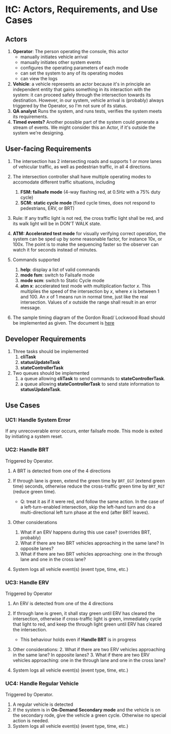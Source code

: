 # ItC: Actors, Requirements, and Use Cases

## Actors
1. **Operator**: The person operating the console, this actor
   - manually initiates vehicle arrival
   - manually initiates other system events
   - configures the operating parameters of each mode
   - can set the system to any of its operating modes
   - can view the logs
1. **Vehicle**: a vehicle represents an actor because it's in
   principle an independent entity that gains something in its
   interaction with the system: it can proceed safely through the
   intersection towards its destination.  However, in our system,
   vehicle arrival is (probably) always triggered by the Operator, so
   I'm not sure of its status.
1. **QA analyst** Runs the system, and runs tests, verifies the system
   meets its requirements.
1. **Timed events?** Another possible part of the system could
   generate a stream of events.  We might consider this an Actor, if
   it's outside the system we're designing.

## User-facing Requirements

1. The intersection has 2 intersecting roads and supports 1 *or more*
   lanes of vehicular traffic, as well as pedestrian traffic, in all 4
   directions.  <!-- *Also supports left-turn lanes* -->

1. The intersection controller shall have multiple operating modes to
   accomodate different traffic situations, including
   1. **FSM: failsafe mode** (4-way flashing red, at 0.5Hz with a 75\%
      duty cycle)
   2. **SCM: static cycle mode** (fixed cycle times, does not respond to
      pedestrians, ERV, or BRT)

1. Rule: If any traffic light is not red, the cross traffic light
   shall be red, and its walk light will be in DON'T WALK state.
   
1. **ATM: Accelerated test mode** for visually verifying correct
   operation, the system can be sped up by some reasonable factor, for
   instance 10x, or 100x.  The point is to make the sequencing faster
   so the observer can watch it for seconds instead of minutes.
   
1. Commands supported
   1. **help**: display a list of valid commands
   1. **mode fsm**: switch to Failsafe mode
   1. **mode scm**: switch to Static Cycle mode
   1. **atm x**: accelerated test mode with multiplication factor
      *x*.  This multiplies the speed of the intersection by *x*,
      where *x* is between 1 and 100.  An *x* of 1 means run in normal
      time, just like the real intersection.  Values of *x* outside
      the range shall result in an error message.

1. The sample timing diagram of the Gordon Road/ Lockwood Road should
   be implemented as given.  The document is [here](./intersection-timing.pdf)

## Developer Requirements
1. Three tasks should be implemented
   1. **cliTask**
   1. **statusUpdateTask**
   1. **stateControllerTask**
1. Two queues should be implemented
   1. a queue allowing **cliTask** to send commands to
      **stateControllerTask**.
   1. a queue allowing **stateControllerTask** to send state
      information to **statusUpdateTask**.

## Use Cases
### UC1: Handle System Error
If any unrecoverable error occurs, enter failsafe mode.  This mode is
exited by initiating a system reset.

### UC2: Handle BRT
Triggered by Operator.

1. A BRT is detected from one of the 4 directions
2. If through lane is green, extend the green time by `BRT_EGT`
   (extend green time)
   seconds, otherwise reduce the cross-traffic green time by `BRT_RGT`
   (reduce green time).


    - Q: treat it as if it were red, and follow the same action.  In
      the case of a left-turn-enabled intersection, skip the left-hand
      turn and do a multi-directional left turn phase at the end
      (after BRT leaves).
2. Other considerations
   1. What if an ERV happens during this use case? (overrides BRT, probably)
   2. What if there are two BRT vehicles approaching in the same lane?
      In opposite lanes?
   3. What if there are two BRT vehicles approaching: one in the
      through lane and one in the cross lane?
1. System logs all vehicle event(s) (event type, time, etc.)

### UC3: Handle ERV
Triggered by Operator

1. An ERV is detected from one of the 4 directions
2. If through lane is green, it shall stay green until ERV has cleared
   the intersection, otherwise if cross-traffic light is green,
   immediately cycle that light to red, and keep the through light
   green until ERV has cleared the intersection.  
    - This behaviour holds even if **Handle BRT** is in progress


3. Other considerations:
   2. What if there are two ERV vehicles approaching in the same lane?
      In opposite lanes?
   3. What if there are two ERV vehicles approaching: one in the
      through lane and one in the cross lane?
      
1. System logs all vehicle event(s) (event type, time, etc.)


### UC4: Handle Regular Vehicle
Triggered by Operator.

1. A regular vehicle is detected
1. If the system is in **On-Demand Secondary mode** and the vehicle is
   on the secondary rode, give the vehicle a green cycle.  Otherwise
   no special action is needed.
1. System logs all vehicle event(s) (event type, time, etc.)
